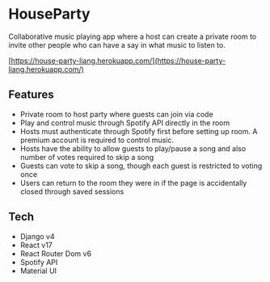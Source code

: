 # HouseParty
Collaborative music playing app where a host can create a private room to invite other people who can have a say in what music to listen to.

[https://house-party-liang.herokuapp.com/](https://house-party-liang.herokuapp.com/)

## Features
- Private room to host party where guests can join via code
- Play and control music through Spotify API directly in the room
- Hosts must authenticate through Spotify first before setting up room. A premium account is required to control music.
- Hosts have the ability to allow guests to play/pause a song and also number of votes required to skip a song
- Guests can vote to skip a song, though each guest is restricted to voting once
- Users can return to the room they were in if the page is accidentally closed through saved sessions

## Tech
- Django v4
- React v17
- React Router Dom v6
- Spotify API
- Material UI